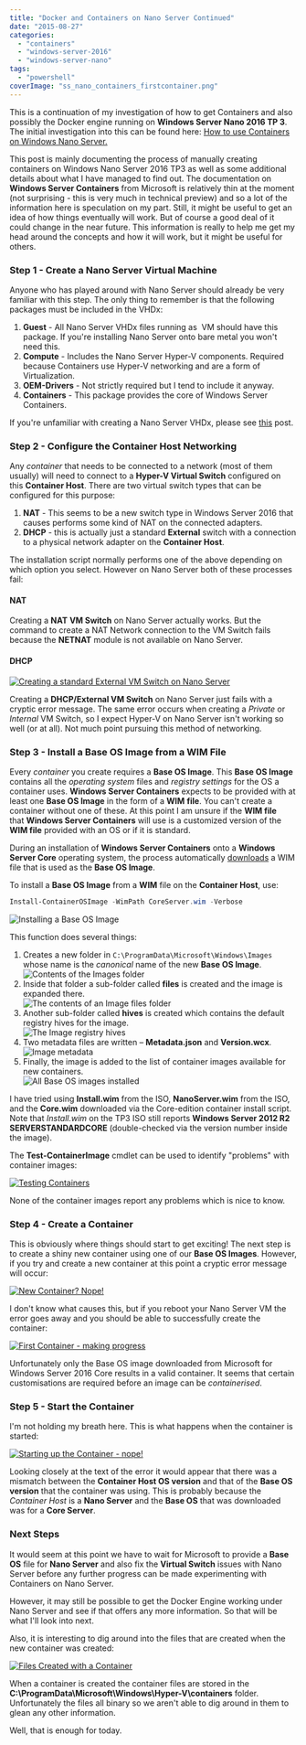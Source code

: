 ```yaml
---
title: "Docker and Containers on Nano Server Continued"
date: "2015-08-27"
categories:
  - "containers"
  - "windows-server-2016"
  - "windows-server-nano"
tags:
  - "powershell"
coverImage: "ss_nano_containers_firstcontainer.png"
---
```


This is a continuation of my investigation of how to get Containers and also possibly the Docker engine running on **Windows Server Nano 2016 TP 3**. The initial investigation into this can be found here: [How to use Containers on Windows Nano Server.](https://dscottraynsford.wordpress.com/2015/08/26/how-to-use-containers-on-windows-nano-server/)

This post is mainly documenting the process of manually creating containers on Windows Nano Server 2016 TP3 as well as some additional details about what I have managed to find out. The documentation on **Windows Server Containers** from Microsoft is relatively thin at the moment (not surprising - this is very much in technical preview) and so a lot of the information here is speculation on my part. Still, it might be useful to get an idea of how things eventually will work. But of course a good deal of it could change in the near future. This information is really to help me get my head around the concepts and how it will work, but it might be useful for others.

### Step 1 - Create a Nano Server Virtual Machine

Anyone who has played around with Nano Server should already be very familiar with this step. The only thing to remember is that the following packages must be included in the VHDx:

1. **Guest** - All Nano Server VHDx files running as  VM should have this package. If you're installing Nano Server onto bare metal you won't need this.
2. **Compute** - Includes the Nano Server Hyper-V components. Required because Containers use Hyper-V networking and are a form of Virtualization.
3. **OEM-Drivers** - Not strictly required but I tend to include it anyway.
4. **Containers** - This package provides the core of Windows Server Containers.

If you're unfamiliar with creating a Nano Server VHDx, please see [this](https://dscottraynsford.wordpress.com/2015/05/08/install-windows-server-nano-the-easy-way/) post.

### Step 2 - Configure the Container Host Networking

Any _container_ that needs to be connected to a network (most of them usually) will need to connect to a **Hyper-V Virtual Switch** configured on this **Container Host**. There are two virtual switch types that can be configured for this purpose:

1. **NAT** - This seems to be a new switch type in Windows Server 2016 that causes performs some kind of NAT on the connected adapters.
2. **DHCP** - this is actually just a standard **External** switch with a connection to a physical network adapter on the **Container Host**.

The installation script normally performs one of the above depending on which option you select. However on Nano Server both of these processes fail:

#### NAT

Creating a **NAT** **VM Switch** on Nano Server actually works. But the command to create a NAT Network connection to the VM Switch fails because the **NETNAT** module is not available on Nano Server.

#### DHCP

[![Creating a standard External VM Switch on Nano Server](/images/ss_nano_containers_creatingadhcpswitch.png?w=660)](/images/ss_nano_containers_creatingadhcpswitch.png)

Creating a **DHCP/External VM Switch** on Nano Server just fails with a cryptic error message. The same error occurs when creating a _Private_ or _Internal_ VM Switch, so I expect Hyper-V on Nano Server isn't working so well (or at all). Not much point pursuing this method of networking.

### Step 3 - Install a Base OS Image from a WIM File

Every _container_ you create requires a **Base OS Image**. This **Base OS Image** contains all the _operating system_ files and _registry settings_ for the OS a container uses. **Windows Server Containers** expects to be provided with at least one **Base OS Image** in the form of a **WIM** **file**. You can't create a container without one of these. At this point I am unsure if the **WIM file** that **Windows Server Containers** will use is a customized version of the **WIM file** provided with an OS or if it is standard.

During an installation of **Windows Server Containers** onto a **Windows Server Core** operating system, the process automatically [downloads](http://aka.ms/ContainerOSImage) a WIM file that is used as the **Base OS Image**.

To install a **Base OS Image** from a **WIM** file on the **Container Host**, use:

```powershell
Install-ContainerOSImage -WimPath CoreServer.wim -Verbose
```

![Installing a Base OS Image](/images/ss_nano_containerinstallingos.png?w=660)

This function does several things:

1. Creates a new folder in `C:\ProgramData\Microsoft\Windows\Images` whose name is the *canonical* name of the new **Base OS Image**.  
   ![Contents of the Images folder](/images/ss_nano_container_images_content.png?w=660)
2. Inside that folder a sub-folder called **files** is created and the image is expanded there.  
   ![The contents of an Image files folder](/images/ss_nano_container_image_files.png?w=660)
3. Another sub-folder called **hives** is created which contains the default registry hives for the image.  
   ![The Image registry hives](/images/ss_nano_container_image_hives.png?w=660)
4. Two metadata files are written – **Metadata.json** and **Version.wcx**.  
   ![Image metadata](/images/ss_nano_container_image_metadata.png?w=660)
5. Finally, the image is added to the list of container images available for new containers.  
   ![All Base OS images installed](/images/ss_nano_containers_installedall.png?w=660)

I have tried using **Install.wim** from the ISO, **NanoServer.wim** from the ISO, and the **Core.wim** downloaded via the Core-edition container install script. Note that *Install.wim* on the TP3 ISO still reports **Windows Server 2012 R2 SERVERSTANDARDCORE** (double-checked via the version number inside the image).

The **Test-ContainerImage** cmdlet can be used to identify "problems" with container images:

[![Testing Containers](/images/ss_nano_containers_testcontainers.png?w=660)](/images/ss_nano_containers_testcontainers.png)

None of the container images report any problems which is nice to know.

### Step 4 - Create a Container

This is obviously where things should start to get exciting! The next step is to create a shiny new container using one of our **Base OS Images**. However, if you try and create a new container at this point a cryptic error message will occur:

[![New Container? Nope!](/images/ss_nano_containers_newcontainerfailure.png?w=660)](/images/ss_nano_containers_newcontainerfailure.png)

I don't know what causes this, but if you reboot your Nano Server VM the error goes away and you should be able to successfully create the container:

[![First Container - making progress](/images/ss_nano_containers_firstcontainer.png?w=660)](/images/ss_nano_containers_firstcontainer.png)

Unfortunately only the Base OS image downloaded from Microsoft for Windows Server 2016 Core results in a valid container. It seems that certain customisations are required before an image can be _containerised_.

### Step 5 - Start the Container

I'm not holding my breath here. This is what happens when the container is started:

[![Starting up the Container - nope!](/images/ss_nano_containers_startupfailure.png?w=660)](/images/ss_nano_containers_startupfailure.png)

Looking closely at the text of the error it would appear that there was a mismatch between the **Container Host OS version** and that of the **Base OS version** that the container was using. This is probably because the _Container Host_ is a **Nano Server** and the **Base OS** that was downloaded was for a **Core Server**.

### Next Steps

It would seem at this point we have to wait for Microsoft to provide a **Base OS** file for **Nano Server** and also fix the **Virtual Switch** issues with Nano Server before any further progress can be made experimenting with Containers on Nano Server.

However, it may still be possible to get the Docker Engine working under Nano Server and see if that offers any more information. So that will be what I'll look into next.

Also, it is interesting to dig around into the files that are created when the new container was created:

[![Files Created with a Container](/images/ss_nano_containers_containerfiles.png?w=660)](/images/ss_nano_containers_containerfiles.png)

When a container is created the container files are stored in the **C:\\ProgramData\\Microsoft\\Windows\\Hyper-V\\containers** folder. Unfortunately the files all binary so we aren't able to dig around in them to glean any other information.

Well, that is enough for today.
